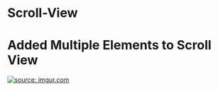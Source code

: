 # Scroll-View
<h1> Added Multiple Elements to Scroll View </h1>
<a href="https://imgur.com/bYuRZok"><img src="https://i.imgur.com/bYuRZok.gif" title="source: imgur.com" /></a>
